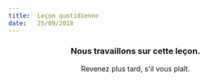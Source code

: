 ```yaml
---
title:  Leçon quotidienne
date:   25/09/2018
---
```


### <center>Nous travaillons sur cette leçon.</center>
<center>Revenez plus tard, s'il vous plaît.</center>